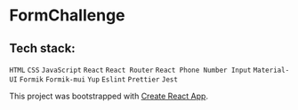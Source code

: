 # FormChallenge

## Tech stack:
`HTML` `CSS` `JavaScript` `React` `React Router` `React Phone Number Input` `Material-UI` `Formik` `Formik-mui` `Yup` `Eslint` `Prettier` `Jest`

This project was bootstrapped with [Create React App](https://github.com/facebook/create-react-app).
